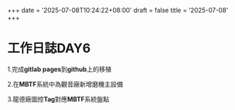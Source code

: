 +++
date = '2025-07-08T10:24:22+08:00'
draft = false
title = '2025-07-08'
+++

# 工作日誌DAY6

<!--more-->

1.完成**gitlab pages**到**github**上的移殖

2.在**MBTF**系統中為觀音廠新增磨機主設備

3.龍德廠圖控**Tag**對應**MBTF**系統盤點



